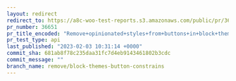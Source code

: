 ```yaml
---
layout: redirect
redirect_to: https://a8c-woo-test-reports.s3.amazonaws.com/public/pr/36651/api/index.html
pr_number: 36651
pr_title_encoded: "Remove+opinionated+styles+from+buttons+in+block+themes+so+they+inherit+theme+styles+more+accurately"
pr_test_type: api
last_published: "2023-02-03 10:31:14 +0000"
commit_sha: 681ab8f78c235daa31fc7d4eb9143461802b3cdc
commit_message: ""
branch_name: remove/block-themes-button-constrains
---
```

